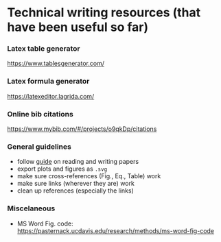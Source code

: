 # Technical writing resources (that have been useful so far)

### Latex table generator

https://www.tablesgenerator.com/

### Latex formula generator

https://latexeditor.lagrida.com/

### Online bib citations

https://www.mybib.com/#/projects/o9qkDp/citations

### General guidelines

- follow [guide](Paper.md) on reading and writing papers
- export plots and figures as `.svg`
- make sure cross-references (Fig., Eq., Table) work
- make sure links (wherever they are) work
- clean up references (especially the links)

### Miscelaneous
- MS Word Fig. code: https://pasternack.ucdavis.edu/research/methods/ms-word-fig-code